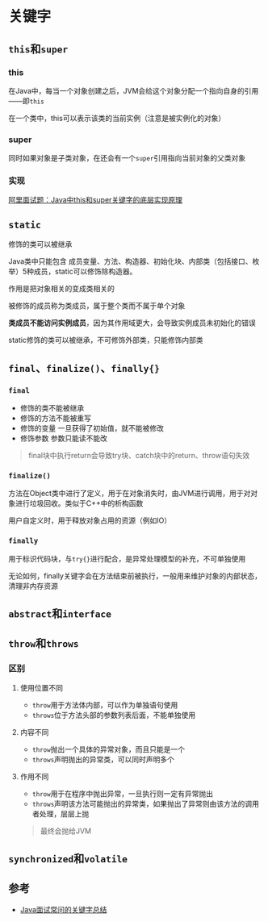 # 关键字

## `this`和`super`

### this

在Java中，每当一个对象创建之后，JVM会给这个对象分配一个指向自身的引用——即`this`

在一个类中，this可以表示该类的当前实例（注意是被实例化的对象）

### super

同时如果对象是子类对象，在还会有一个`super`引用指向当前对象的父类对象

### 实现

[阿里面试题：Java中this和super关键字的底层实现原理](https://blog.51cto.com/u_15127565/2664795)

## `static`

修饰的类可以被继承

Java类中只能包含 成员变量、方法、构造器、初始化块、内部类（包括接口、枚举）5种成员，static可以修饰除构造器。

作用是把对象相关的变成类相关的

被修饰的成员称为类成员，属于整个类而不属于单个对象

**类成员不能访问实例成员**，因为其作用域更大，会导致实例成员未初始化的错误

static修饰的类可以被继承，不可修饰外部类，只能修饰内部类

## `final`、`finalize()`、`finally{}`

### `final`

* 修饰的类不能被继承
* 修饰的方法不能被重写
* 修饰的变量 一旦获得了初始值，就不能被修改
* 修饰参数 参数只能读不能改

> final块中执行return会导致try块、catch块中的return、throw语句失效

### `finalize()`

方法在Object类中进行了定义，用于在对象消失时，由JVM进行调用，用于对对象进行垃圾回收。类似于C++中的析构函数

用户自定义时，用于释放对象占用的资源（例如IO）

### `finally`

用于标识代码块，与`try{}`进行配合，是异常处理模型的补充，不可单独使用

无论如何，finally关键字会在方法结束前被执行，一般用来维护对象的内部状态，清理非内存资源

## `abstract`和`interface`

## `throw`和`throws`

### 区别

1. 使用位置不同

   * `throw`用于方法体内部，可以作为单独语句使用
   * `throws`位于方法头部的参数列表后面，不能单独使用

2. 内容不同

   * `throw`抛出一个具体的异常对象，而且只能是一个
   * `throws`声明抛出的异常类，可以同时声明多个

3. 作用不同

   * `throw`用于在程序中抛出异常，一旦执行则一定有异常抛出
   * `throws`声明该方法可能抛出的异常类，如果抛出了异常则由该方法的调用者处理，层层上抛

   > 最终会抛给JVM

## `synchronized`和`volatile`



## 参考

* [Java面试常问的关键字总结](http://www.cnblogs.com/IUbanana/p/7116520.html)